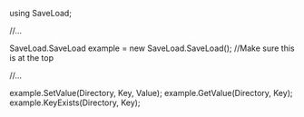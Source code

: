 using SaveLoad;

//...

SaveLoad.SaveLoad example = new SaveLoad.SaveLoad(); //Make sure this is at the top

//...

example.SetValue(Directory, Key, Value);
example.GetValue(Directory, Key);
example.KeyExists(Directory, Key);
